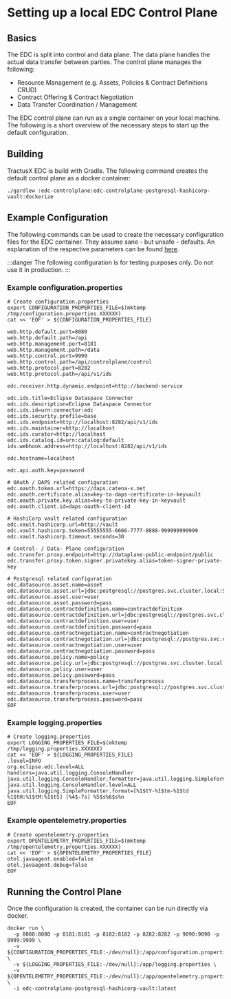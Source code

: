 # Setting up a local EDC Control Plane

## Basics

The EDC is split into control and data plane.
The data plane handles the actual data transfer between parties.
The control plane manages the following:

- Resource Management (e.g. Assets, Policies & Contract Definitions CRUD)
- Contract Offering & Contract Negotiation
- Data Transfer Coordination / Management

The EDC control plane can run as a single container on your local machine.
The following is a short overview of the necessary steps to start up the default configuration.

## Building

TractusX EDC is build with Gradle. The following command creates the default control plane as a docker container:

```shell
./gardlew :edc-controlplane:edc-controlplane-postgresql-hashicorp-vault:dockerize
```

## Example Configuration

The following commands can be used to create the necessary configuration files for the EDC container.
They assume sane - but unsafe - defaults. An explanation of the respective parameters can be found [here](https://github.com/eclipse-tractusx/tractusx-edc/blob/main/edc-controlplane/edc-controlplane-postgresql-hashicorp-vault/README.md).

:::danger
The following configuration is for testing purposes only. Do not use it in production.
:::

### Example configuration.properties

```shell
# Create configuration.properties
export CONFIGURATION_PROPERTIES_FILE=$(mktemp /tmp/configuration.properties.XXXXXX)
cat << 'EOF' > ${CONFIGURATION_PROPERTIES_FILE}

web.http.default.port=8080
web.http.default.path=/api
web.http.management.port=8181
web.http.management.path=/data
web.http.control.port=9999
web.http.control.path=/api/controlplane/control
web.http.protocol.port=8282
web.http.protocol.path=/api/v1/ids

edc.receiver.http.dynamic.endpoint=http://backend-service

edc.ids.title=Eclipse Dataspace Connector
edc.ids.description=Eclipse Dataspace Connector
edc.ids.id=urn:connector:edc
edc.ids.security.profile=base
edc.ids.endpoint=http://localhost:8282/api/v1/ids
edc.ids.maintainer=http://localhost
edc.ids.curator=http://localhost
edc.ids.catalog.id=urn:catalog:default
ids.webhook.address=http://localhost:8282/api/v1/ids

edc.hostname=localhost

edc.api.auth.key=password

# OAuth / DAPS related configuration
edc.oauth.token.url=https://daps.catena-x.net
edc.oauth.certificate.alias=key-to-daps-certificate-in-keyvault
edc.oauth.private.key.alias=key-to-private-key-in-keyvault
edc.oauth.client.id=daps-oauth-client-id

# HashiCorp vault related configuration
edc.vault.hashicorp.url=http://vault
edc.vault.hashicorp.token=55555555-6666-7777-8888-999999999999
edc.vault.hashicorp.timeout.seconds=30

# Control- / Data- Plane configuration
edc.transfer.proxy.endpoint=http://dataplane-public-endpoint/public
edc.transfer.proxy.token.signer.privatekey.alias=token-signer-private-key

# Postgresql related configuration
edc.datasource.asset.name=asset
edc.datasource.asset.url=jdbc:postgresql://postgres.svc.cluster.local:5432/edc_asset
edc.datasource.asset.user=user
edc.datasource.asset.password=pass
edc.datasource.contractdefinition.name=contractdefinition
edc.datasource.contractdefinition.url=jdbc:postgresql://postgres.svc.cluster.local:5432/edc_contractdefinition
edc.datasource.contractdefinition.user=user
edc.datasource.contractdefinition.password=pass
edc.datasource.contractnegotiation.name=contractnegotiation
edc.datasource.contractnegotiation.url=jdbc:postgresql://postgres.svc.cluster.local:5432/edc_contractnegotiation
edc.datasource.contractnegotiation.user=user
edc.datasource.contractnegotiation.password=pass
edc.datasource.policy.name=policy
edc.datasource.policy.url=jdbc:postgresql://postgres.svc.cluster.local:5432/edc_policy
edc.datasource.policy.user=user
edc.datasource.policy.password=pass
edc.datasource.transferprocess.name=transferprocess
edc.datasource.transferprocess.url=jdbc:postgresql://postgres.svc.cluster.local:5432/edc_transferprocess
edc.datasource.transferprocess.user=user
edc.datasource.transferprocess.password=pass
EOF
```

### Example logging.properties

```shell
# Create logging.properties
export LOGGING_PROPERTIES_FILE=$(mktemp /tmp/logging.properties.XXXXXX)
cat << 'EOF' > ${LOGGING_PROPERTIES_FILE}
.level=INFO
org.eclipse.edc.level=ALL
handlers=java.util.logging.ConsoleHandler
java.util.logging.ConsoleHandler.formatter=java.util.logging.SimpleFormatter
java.util.logging.ConsoleHandler.level=ALL
java.util.logging.SimpleFormatter.format=[%1$tY-%1$tm-%1$td %1$tH:%1$tM:%1$tS] [%4$-7s] %5$s%6$s%n
EOF
```

### Example opentelemetry.properties

```shell
# Create opentelemetry.properties
export OPENTELEMETRY_PROPERTIES_FILE=$(mktemp /tmp/opentelemetry.properties.XXXXXX)
cat << 'EOF' > ${OPENTELEMETRY_PROPERTIES_FILE}
otel.javaagent.enabled=false
otel.javaagent.debug=false
EOF
```

## Running the Control Plane

Once the configuration is created, the container can be run directly via docker.

```shell
docker run \
  -p 8080:8080 -p 8181:8181 -p 8182:8182 -p 8282:8282 -p 9090:9090 -p 9999:9999 \
  -v ${CONFIGURATION_PROPERTIES_FILE:-/dev/null}:/app/configuration.properties \
  -v ${LOGGING_PROPERTIES_FILE:-/dev/null}:/app/logging.properties \
  -v ${OPENTELEMETRY_PROPERTIES_FILE:-/dev/null}:/app/opentelemetry.properties \
  -i edc-controlplane-postgresql-hashicorp-vault:latest
```
